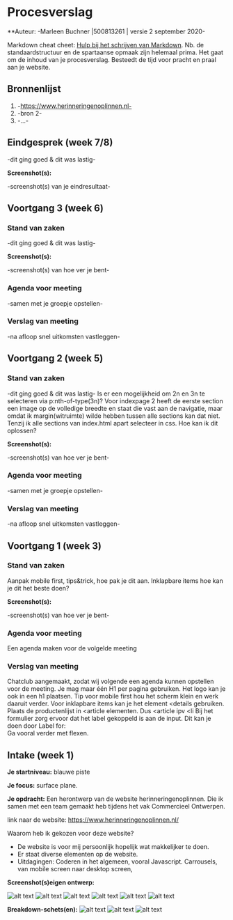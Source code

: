 # Procesverslag
**Auteur: -Marleen Buchner |500813261 | versie 2 september 2020-

Markdown cheat cheet: [Hulp bij het schrijven van Markdown](https://github.com/adam-p/markdown-here/wiki/Markdown-Cheatsheet). Nb. de standaardstructuur en de spartaanse opmaak zijn helemaal prima. Het gaat om de inhoud van je procesverslag. Besteedt de tijd voor pracht en praal aan je website.



## Bronnenlijst
1. -https://www.herinneringenoplinnen.nl-
2. -bron 2-
3. -...-



## Eindgesprek (week 7/8)

-dit ging goed & dit was lastig-

**Screenshot(s):**

-screenshot(s) van je eindresultaat-



## Voortgang 3 (week 6)

### Stand van zaken

-dit ging goed & dit was lastig-

**Screenshot(s):**

-screenshot(s) van hoe ver je bent-

### Agenda voor meeting

-samen met je groepje opstellen-

### Verslag van meeting

-na afloop snel uitkomsten vastleggen-


## Voortgang 2 (week 5)

### Stand van zaken

-dit ging goed & dit was lastig-
Is er een mogelijkheid om 2n en 3n te selecteren via p:nth-of-type(3n)?
Voor indexpage 2 heeft de eerste section een image op de volledige breedte en staat die vast aan de navigatie, maar omdat ik margin(witruimte) wilde hebben tussen alle sections kan dat niet. Tenzij ik alle sections van index.html apart selecteer in css. Hoe kan ik dit oplossen?

**Screenshot(s):**

-screenshot(s) van hoe ver je bent-

### Agenda voor meeting

-samen met je groepje opstellen-

### Verslag van meeting

-na afloop snel uitkomsten vastleggen-


## Voortgang 1 (week 3)

### Stand van zaken
Aanpak mobile first, tips&trick, hoe pak je dit aan.
Inklapbare items hoe kan je dit het beste doen?




**Screenshot(s):**

-screenshot(s) van hoe ver je bent-

### Agenda voor meeting

Een agenda maken voor de volgelde meeting

### Verslag van meeting

Chatclub aangemaakt, zodat wij volgende een agenda kunnen opstellen voor de meeting.
Je mag maar één H1 per pagina gebruiken. Het logo kan je ook in een h1 plaatsen.
Tip voor mobile first hou het scherm klein en werk daaruit verder.
Voor inklapbare items kan je het element <details gebruiken.
Plaats de productenlijst in <article elementen. Dus <article ipv <li
Bij het formulier zorg ervoor dat het label gekoppeld is aan de input.
Dit kan je doen door Label for:    
Ga vooral verder met flexen.



## Intake (week 1)

**Je startniveau:** blauwe piste

**Je focus:** surface plane.

**Je opdracht:** Een herontwerp van de website herinneringenoplinnen. Die ik samen met een team gemaakt heb tijdens het vak Commercieel Ontwerpen.

link naar de website: https://www.herinneringenoplinnen.nl/

Waarom heb ik gekozen voor deze website?
* De website is voor mij persoonlijk hopelijk wat makkelijker te doen.
* Er staat diverse elementen op de website.
* Uitdagingen: Coderen in het algemeen, vooral Javascript. Carrousels, van mobile screen naar desktop screen, 

**Screenshot(s)eigen ontwerp:**

![alt text](images/eigenontwerpdeel1.png)
![alt text](images/eigenontwerpdeel2.png)
![alt text](images/eigenontwerpdeel3.png)
![alt text](images/eigenontwerpdeel4.png)
![alt text](images/eigenontwerpdeel5.png)
![alt text](images/eigenontwerpdeel6.png)


**Breakdown-schets(en):**
![alt text](images/breakdownschetsdeel1.png)
![alt text](images/breakdownschetsdeel2.png)
![alt text](images/breakdownschetsdeel3.png)



